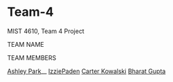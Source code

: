 # Team-4
MIST 4610, Team 4 Project

TEAM NAME 

TEAM MEMBERS 

[Ashley Park](https://github.com/ap86129)__
[IzziePaden](https://github.com/izziepaden)
[Carter Kowalski](https://github.com/carterkowalski1)
[Bharat Gupta](https://github.com/BG57387)

